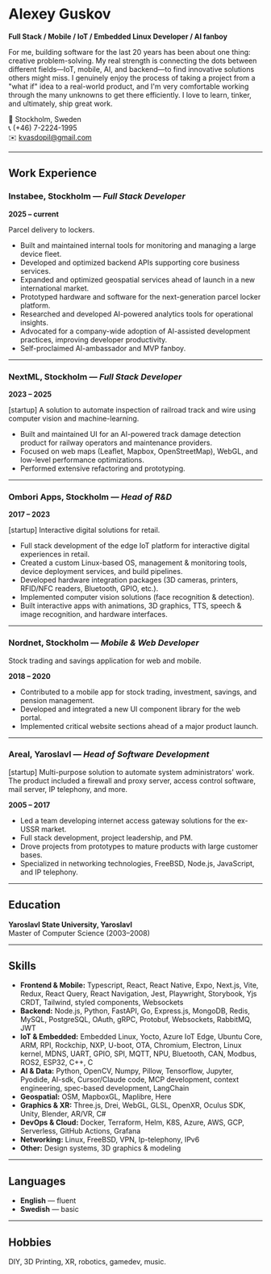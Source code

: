 # Alexey Guskov

**Full Stack / Mobile / IoT / Embedded Linux Developer / AI fanboy**

For me, building software for the last 20 years has been about one thing: creative problem-solving. My real strength is connecting the dots between different fields—IoT, mobile, AI, and backend—to find innovative solutions others might miss. I genuinely enjoy the process of taking a project from a "what if" idea to a real-world product, and I'm very comfortable working through the many unknowns to get there efficiently. I love to learn, tinker, and ultimately, ship great work.

📍 Stockholm, Sweden  
📞 (+46) 7-2224-1995  
✉️ kvasdopil@gmail.com

---

## Work Experience

### Instabee, Stockholm — _Full Stack Developer_

**2025 – current**

Parcel delivery to lockers.

- Built and maintained internal tools for monitoring and managing a large device fleet.
- Developed and optimized backend APIs supporting core business services.
- Expanded and optimized geospatial services ahead of launch in a new international market.
- Prototyped hardware and software for the next-generation parcel locker platform.
- Researched and developed AI-powered analytics tools for operational insights.
- Advocated for a company-wide adoption of AI-assisted development practices, improving developer productivity.
- Self-proclaimed AI-ambassador and MVP fanboy.

---

### NextML, Stockholm — _Full Stack Developer_

**2023 – 2025**

[startup]
A solution to automate inspection of railroad track and wire using computer vision and machine-learning.

- Built and maintained UI for an AI-powered track damage detection product for railway operators and maintenance providers.
- Focused on web maps (Leaflet, Mapbox, OpenStreetMap), WebGL, and low-level performance optimizations.
- Performed extensive refactoring and prototyping.

---

### Ombori Apps, Stockholm — _Head of R&D_

**2017 – 2023**

[startup]
Interactive digital solutions for retail.

- Full stack development of the edge IoT platform for interactive digital experiences in retail.
- Created a custom Linux-based OS, management & monitoring tools, device deployment services, and build pipelines.
- Developed hardware integration packages (3D cameras, printers, RFID/NFC readers, Bluetooth, GPIO, etc.).
- Implemented computer vision solutions (face recognition & detection).
- Built interactive apps with animations, 3D graphics, TTS, speech & image recognition, and hardware interfaces.

---

### Nordnet, Stockholm — _Mobile & Web Developer_

Stock trading and savings application for web and mobile.

**2018 – 2020**

- Contributed to a mobile app for stock trading, investment, savings, and pension management.
- Developed and integrated a new UI component library for the web portal.
- Implemented critical website sections ahead of a major product launch.

---

### Areal, Yaroslavl — _Head of Software Development_

[startup]
Multi-purpose solution to automate system administrators' work. The product included a firewall and proxy server, access control software, mail server, IP telephony, and more.

**2005 – 2017**

- Led a team developing internet access gateway solutions for the ex-USSR market.
- Full stack development, project leadership, and PM.
- Drove projects from prototypes to mature products with large customer bases.
- Specialized in networking technologies, FreeBSD, Node.js, JavaScript, and IP telephony.

---

## Education

**Yaroslavl State University, Yaroslavl**  
Master of Computer Science (2003–2008)

---

## Skills

- **Frontend & Mobile:** Typescript, React, React Native, Expo, Next.js, Vite, Redux, React Query, React Navigation, Jest, Playwright, Storybook, Yjs CRDT, Tailwind, styled components, Websockets
- **Backend:** Node.js, Python, FastAPI, Go, Express.js, MongoDB, Redis, MySQL, PostgreSQL, OAuth, gRPC, Protobuf, Websockets, RabbitMQ, JWT
- **IoT & Embedded:** Embedded Linux, Yocto, Azure IoT Edge, Ubuntu Core, ARM, RPI, Rockchip, NXP, U-boot, OTA, Chromium, Electron, Linux kernel, MDNS, UART, GPIO, SPI, MQTT, NPU, Bluetooth, CAN, Modbus, ROS2, ESP32, C++, C
- **AI & Data:** Python, OpenCV, Numpy, Pillow, Tensorflow, Jupyter, Pyodide, AI-sdk, Cursor/Claude code, MCP development, context engineering, spec-based development, LangChain
- **Geospatial:** OSM, MapboxGL, Maplibre, Here
- **Graphics & XR:** Three.js, Drei, WebGL, GLSL, OpenXR, Oculus SDK, Unity, Blender, AR/VR, C#
- **DevOps & Cloud:** Docker, Terraform, Helm, K8S, Azure, AWS, GCP, Serverless, GitHub Actions, Grafana
- **Networking:** Linux, FreeBSD, VPN, Ip-telephony, IPv6
- **Other:** Design systems, 3D graphics & modeling

---

## Languages

- **English** — fluent
- **Swedish** — basic

---

## Hobbies

DIY, 3D Printing, XR, robotics, gamedev, music.
